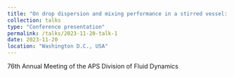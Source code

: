 ```yaml
---
title: "On drop dispersion and mixing performance in a stirred vessel: effect of surfactant solubility"
collection: talks
type: "Conference presentation"
permalink: /talks/2023-11-20-talk-1
date: 2023-11-20
location: "Washington D.C., USA"
---
```


76th Annual Meeting of the APS Division of Fluid Dynamics
